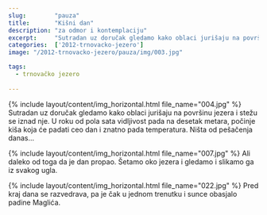 ```yaml
---
slug:        "pauza"
title:       "Kišni dan"
description: "za odmor i kontemplaciju"
excerpt:     "Sutradan uz doručak gledamo kako oblaci jurišaju na površinu jezera i stežu se iznad nje. U roku od pola sata vidljivost pada na desetak metara, počinje kiša koja će padati ceo dan i znatno pada temperatura. Ništa od pešačenja danas..."
categories:  ['2012-trnovacko-jezero']
image: "/2012-trnovacko-jezero/pauza/img/003.jpg"

tags:
  - trnovačko jezero
  
---
```


{% include layout/content/img_horizontal.html file_name="004.jpg" %}
Sutradan uz doručak gledamo kako oblaci jurišaju na površinu jezera i stežu se iznad nje. U roku od pola sata vidljivost 
pada na desetak metara, počinje kiša koja će padati ceo dan i znatno pada temperatura. Ništa od pešačenja danas...

{% include layout/content/img_horizontal.html file_name="007.jpg" %}
Ali daleko od toga da je dan propao. Šetamo oko jezera i gledamo i slikamo ga iz svakog ugla.

{% include layout/content/img_horizontal.html file_name="022.jpg" %}
Pred kraj dana se razvedrava, pa je čak u jednom trenutku i sunce obasjalo padine Maglića.